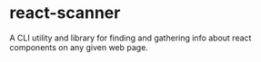 # react-scanner

A CLI utility and library for finding and gathering info about react components on any given web page.
